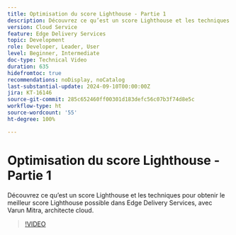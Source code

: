 ```yaml
---
title: Optimisation du score Lighthouse - Partie 1
description: Découvrez ce qu’est un score Lighthouse et les techniques pour obtenir le meilleur score Lighthouse possible dans Edge Delivery Services.
version: Cloud Service
feature: Edge Delivery Services
topic: Development
role: Developer, Leader, User
level: Beginner, Intermediate
doc-type: Technical Video
duration: 635
hidefromtoc: true
recommendations: noDisplay, noCatalog
last-substantial-update: 2024-09-10T00:00:00Z
jira: KT-16146
source-git-commit: 285c652460ff00301d183defc56c07b3f74d8e5c
workflow-type: ht
source-wordcount: '55'
ht-degree: 100%

---
```



# Optimisation du score Lighthouse - Partie 1

Découvrez ce qu’est un score Lighthouse et les techniques pour obtenir le meilleur score Lighthouse possible dans Edge Delivery Services, avec Varun Mitra, architecte cloud.

>[!VIDEO](https://video.tv.adobe.com/v/3433378/?learn=on)
